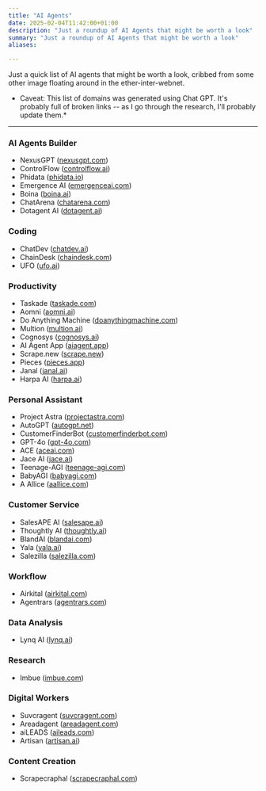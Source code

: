 ```yaml
---
title: "AI Agents"
date: 2025-02-04T11:42:00+01:00
description: "Just a roundup of AI Agents that might be worth a look"
summary: "Just a roundup of AI Agents that might be worth a look"
aliases:

---
```


Just a quick list of AI agents that might be worth a look, cribbed from some other image floating around in the ether-inter-webnet. 

* Caveat: This list of domains was generated using Chat GPT. It's probably full of broken links -- as I go through the research, I'll probably update them.*

---

### **AI Agents Builder**  
- NexusGPT ([nexusgpt.com](https://nexusgpt.com))  
- ControlFlow ([controlflow.ai](https://controlflow.ai))  
- Phidata ([phidata.io](https://phidata.io))  
- Emergence AI ([emergenceai.com](https://emergenceai.com))  
- Boina ([boina.ai](https://boina.ai))  
- ChatArena ([chatarena.com](https://chatarena.com))  
- Dotagent AI ([dotagent.ai](https://dotagent.ai))  

### **Coding**  
- ChatDev ([chatdev.ai](https://chatdev.ai))  
- ChainDesk ([chaindesk.com](https://chaindesk.com))  
- UFO ([ufo.ai](https://ufo.ai))  

### **Productivity**  
- Taskade ([taskade.com](https://taskade.com))  
- Aomni ([aomni.ai](https://aomni.ai))  
- Do Anything Machine ([doanythingmachine.com](https://doanythingmachine.com))  
- Multion ([multion.ai](https://multion.ai))  
- Cognosys ([cognosys.ai](https://cognosys.ai))  
- AI Agent App ([aiagent.app](https://aiagent.app))  
- Scrape.new ([scrape.new](https://scrape.new))  
- Pieces ([pieces.app](https://pieces.app))  
- Janal ([janal.ai](https://janal.ai))  
- Harpa AI ([harpa.ai](https://harpa.ai))  

### **Personal Assistant**  
- Project Astra ([projectastra.com](https://projectastra.com))  
- AutoGPT ([autogpt.net](https://autogpt.net))  
- CustomerFinderBot ([customerfinderbot.com](https://customerfinderbot.com))  
- GPT-4o ([gpt-4o.com](https://gpt-4o.com))  
- ACE ([aceai.com](https://aceai.com))  
- Jace AI ([jace.ai](https://jace.ai))  
- Teenage-AGI ([teenage-agi.com](https://teenage-agi.com))  
- BabyAGI ([babyagi.com](https://babyagi.com))  
- A Allice ([aallice.com](https://aallice.com))  

### **Customer Service**  
- SalesAPE AI ([salesape.ai](https://salesape.ai))  
- Thoughtly AI ([thoughtly.ai](https://thoughtly.ai))  
- BlandAI ([blandai.com](https://blandai.com))  
- Yala ([yala.ai](https://yala.ai))  
- Salezilla ([salezilla.com](https://salezilla.com))  

### **Workflow**  
- Airkital ([airkital.com](https://airkital.com))  
- Agentrars ([agentrars.com](https://agentrars.com))  

### **Data Analysis**  
- Lynq AI ([lynq.ai](https://lynq.ai))  

### **Research**  
- Imbue ([imbue.com](https://imbue.com))  

### **Digital Workers**  
- Suvcragent ([suvcragent.com](https://suvcragent.com))  
- Areadagent ([areadagent.com](https://areadagent.com))  
- aiLEADS ([aileads.com](https://aileads.com))  
- Artisan ([artisan.ai](https://artisan.ai))  

### **Content Creation**  
- Scrapecraphal ([scrapecraphal.com](https://scrapecraphal.com))  
